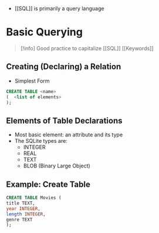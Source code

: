 - [[SQL]] is primarily a query language




# Basic Querying
>[!info] Good practice to capitalize [[SQL]] [[Keywords]]
## Creating (Declaring) a Relation  
- Simplest Form 
```SQL
CREATE TABLE <name>
(  <list of elements>  
); 
```
## Elements of Table Declarations  
- Most basic element: an attribute and its type  
- The SQLite types are:  
	- INTEGER  
	- REAL  
	- TEXT  
	- BLOB (Binary Large Object)
## Example: Create Table  
```SQL
CREATE TABLE Movies (  
title TEXT,  
year INTEGER,  
length INTEGER,  
genre TEXT  
);  
```


